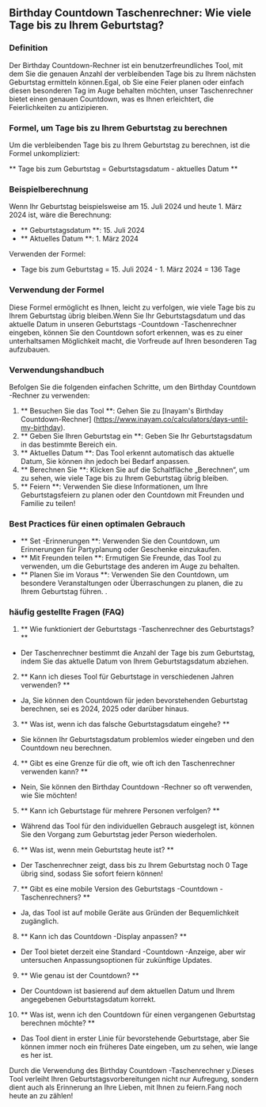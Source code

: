 ## Birthday Countdown Taschenrechner: Wie viele Tage bis zu Ihrem Geburtstag?

### Definition
Der Birthday Countdown-Rechner ist ein benutzerfreundliches Tool, mit dem Sie die genauen Anzahl der verbleibenden Tage bis zu Ihrem nächsten Geburtstag ermitteln können.Egal, ob Sie eine Feier planen oder einfach diesen besonderen Tag im Auge behalten möchten, unser Taschenrechner bietet einen genauen Countdown, was es Ihnen erleichtert, die Feierlichkeiten zu antizipieren.

### Formel, um Tage bis zu Ihrem Geburtstag zu berechnen
Um die verbleibenden Tage bis zu Ihrem Geburtstag zu berechnen, ist die Formel unkompliziert:

** Tage bis zum Geburtstag = Geburtstagsdatum - aktuelles Datum **

### Beispielberechnung
Wenn Ihr Geburtstag beispielsweise am 15. Juli 2024 und heute 1. März 2024 ist, wäre die Berechnung:

- ** Geburtstagsdatum **: 15. Juli 2024
- ** Aktuelles Datum **: 1. März 2024

Verwenden der Formel:
- Tage bis zum Geburtstag = 15. Juli 2024 - 1. März 2024 = 136 Tage

### Verwendung der Formel
Diese Formel ermöglicht es Ihnen, leicht zu verfolgen, wie viele Tage bis zu Ihrem Geburtstag übrig bleiben.Wenn Sie Ihr Geburtstagsdatum und das aktuelle Datum in unseren Geburtstags -Countdown -Taschenrechner eingeben, können Sie den Countdown sofort erkennen, was es zu einer unterhaltsamen Möglichkeit macht, die Vorfreude auf Ihren besonderen Tag aufzubauen.

### Verwendungshandbuch
Befolgen Sie die folgenden einfachen Schritte, um den Birthday Countdown -Rechner zu verwenden:

1. ** Besuchen Sie das Tool **: Gehen Sie zu [Inayam's Birthday Countdown-Rechner] (https://www.inayam.co/calculators/days-until-my-birthday).
2. ** Geben Sie Ihren Geburtstag ein **: Geben Sie Ihr Geburtstagsdatum in das bestimmte Bereich ein.
3. ** Aktuelles Datum **: Das Tool erkennt automatisch das aktuelle Datum, Sie können ihn jedoch bei Bedarf anpassen.
4. ** Berechnen Sie **: Klicken Sie auf die Schaltfläche „Berechnen“, um zu sehen, wie viele Tage bis zu Ihrem Geburtstag übrig bleiben.
5. ** Feiern **: Verwenden Sie diese Informationen, um Ihre Geburtstagsfeiern zu planen oder den Countdown mit Freunden und Familie zu teilen!

### Best Practices für einen optimalen Gebrauch
- ** Set -Erinnerungen **: Verwenden Sie den Countdown, um Erinnerungen für Partyplanung oder Geschenke einzukaufen.
- ** Mit Freunden teilen **: Ermutigen Sie Freunde, das Tool zu verwenden, um die Geburtstage des anderen im Auge zu behalten.
- ** Planen Sie im Voraus **: Verwenden Sie den Countdown, um besondere Veranstaltungen oder Überraschungen zu planen, die zu Ihrem Geburtstag führen.
.

### häufig gestellte Fragen (FAQ)

1. ** Wie funktioniert der Geburtstags -Taschenrechner des Geburtstags? **
- Der Taschenrechner bestimmt die Anzahl der Tage bis zum Geburtstag, indem Sie das aktuelle Datum von Ihrem Geburtstagsdatum abziehen.

2. ** Kann ich dieses Tool für Geburtstage in verschiedenen Jahren verwenden? **
- Ja, Sie können den Countdown für jeden bevorstehenden Geburtstag berechnen, sei es 2024, 2025 oder darüber hinaus.

3. ** Was ist, wenn ich das falsche Geburtstagsdatum eingehe? **
- Sie können Ihr Geburtstagsdatum problemlos wieder eingeben und den Countdown neu berechnen.

4. ** Gibt es eine Grenze für die oft, wie oft ich den Taschenrechner verwenden kann? **
- Nein, Sie können den Birthday Countdown -Rechner so oft verwenden, wie Sie möchten!

5. ** Kann ich Geburtstage für mehrere Personen verfolgen? **
- Während das Tool für den individuellen Gebrauch ausgelegt ist, können Sie den Vorgang zum Geburtstag jeder Person wiederholen.

6. ** Was ist, wenn mein Geburtstag heute ist? **
- Der Taschenrechner zeigt, dass bis zu Ihrem Geburtstag noch 0 Tage übrig sind, sodass Sie sofort feiern können!

7. ** Gibt es eine mobile Version des Geburtstags -Countdown -Taschenrechners? **
- Ja, das Tool ist auf mobile Geräte aus Gründen der Bequemlichkeit zugänglich.

8. ** Kann ich das Countdown -Display anpassen? **
- Der Tool bietet derzeit eine Standard -Countdown -Anzeige, aber wir untersuchen Anpassungsoptionen für zukünftige Updates.

9. ** Wie genau ist der Countdown? **
- Der Countdown ist basierend auf dem aktuellen Datum und Ihrem angegebenen Geburtstagsdatum korrekt.

10. ** Was ist, wenn ich den Countdown für einen vergangenen Geburtstag berechnen möchte? **
- Das Tool dient in erster Linie für bevorstehende Geburtstage, aber Sie können immer noch ein früheres Date eingeben, um zu sehen, wie lange es her ist.

Durch die Verwendung des Birthday Countdown -Taschenrechner y.Dieses Tool verleiht Ihren Geburtstagsvorbereitungen nicht nur Aufregung, sondern dient auch als Erinnerung an Ihre Lieben, mit Ihnen zu feiern.Fang noch heute an zu zählen!